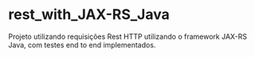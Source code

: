# rest_with_JAX-RS_Java
Projeto utilizando requisições Rest HTTP utilizando o framework JAX-RS Java, com testes end to end implementados.
